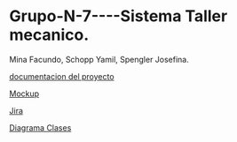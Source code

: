 # Grupo-N-7----Sistema Taller mecanico.
Mina Facundo, Schopp Yamil, Spengler Josefina.

[documentacion del proyecto](https://docs.google.com/document/d/1FJnO2W32KSkT_hStfJJaQrvqy8hHoveu/edit?usp=sharing&ouid=104000815300877297413&rtpof=true&sd=true)

[Mockup](https://www.figma.com/design/Y7N6LmlW8L3gia8yQ9BMxc/practica-profesionalizante---taller-mecanico-team-library?node-id=3323-4&t=J48fxzTsugt5bw4q-1)

[Jira](https://tallermecanico.atlassian.net/jira/software/projects/SCRUM/boards/1)

[Diagrama Clases](https://lucid.app/lucidchart/bee89340-fee9-4caf-ba74-ba7afd9c5bc7/edit?viewport_loc=-3241%2C-1440%2C6221%2C2932%2C0_0&invitationId=inv_efe9eae9-58ee-4184-a024-45d3409d61cd)
